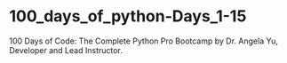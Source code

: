 # 100_days_of_python-Days_1-15
 100 Days of Code: The Complete Python Pro Bootcamp by Dr. Angela Yu, Developer and Lead Instructor.
